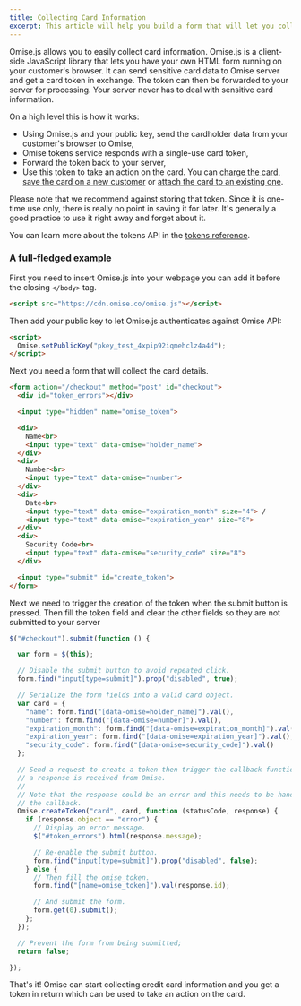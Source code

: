 ```yaml
---
title: Collecting Card Information
excerpt: This article will help you build a form that will let you collect cards directly from a page on your website and tokenize them.
---
```

Omise.js allows you to easily collect card information. Omise.js is a client-side JavaScript library that lets you have your own HTML form running on your customer's browser. It can send sensitive card data to Omise server and get a card token in exchange. The token can then be forwarded to your server for processing. Your server never has to deal with sensitive card information.

On a high level this is how it works:

  - Using Omise.js and your public key, send the cardholder data from your customer's browser to Omise,
  - Omise tokens service responds with a single-use card token,
  - Forward the token back to your server,
  - Use this token to take an action on the card. You can [charge the card](/api/charges#create-a-charge), [save the card on a new customer](/api/customers#create-a-customer) or [attach the card to an existing one](/api/customers#update-a-customer).

<div class="Notice"> Please note that we recommend against storing that token. Since it is one-time use only, there is really no point in saving it for later. It's generally a good practice to use it right away and forget about it. </div>

You can learn more about the tokens API in the [tokens reference](/api/tokens).

### A full-fledged example

First you need to insert Omise.js into your webpage you can add it before the closing `</body>` tag.

```html
<script src="https://cdn.omise.co/omise.js"></script>
```

Then add your public key to let Omise.js authenticates against Omise API:

```html
<script>
  Omise.setPublicKey("pkey_test_4xpip92iqmehclz4a4d");
</script>
```

Next you need a form that will collect the card details.

```html
<form action="/checkout" method="post" id="checkout">
  <div id="token_errors"></div>

  <input type="hidden" name="omise_token">

  <div>
    Name<br>
    <input type="text" data-omise="holder_name">
  </div>
  <div>
    Number<br>
    <input type="text" data-omise="number">
  </div>
  <div>
    Date<br>
    <input type="text" data-omise="expiration_month" size="4"> /
    <input type="text" data-omise="expiration_year" size="8">
  </div>
  <div>
    Security Code<br>
    <input type="text" data-omise="security_code" size="8">
  </div>

  <input type="submit" id="create_token">
</form>
```

Next we need to trigger the creation of the token when the submit button is pressed. Then fill the token field and clear the other fields so they are not submitted to your server

```js
$("#checkout").submit(function () {

  var form = $(this);

  // Disable the submit button to avoid repeated click.
  form.find("input[type=submit]").prop("disabled", true);

  // Serialize the form fields into a valid card object.
  var card = {
    "name": form.find("[data-omise=holder_name]").val(),
    "number": form.find("[data-omise=number]").val(),
    "expiration_month": form.find("[data-omise=expiration_month]").val(),
    "expiration_year": form.find("[data-omise=expiration_year]").val(),
    "security_code": form.find("[data-omise=security_code]").val()
  };

  // Send a request to create a token then trigger the callback function once
  // a response is received from Omise.
  //
  // Note that the response could be an error and this needs to be handled within
  // the callback.
  Omise.createToken("card", card, function (statusCode, response) {
    if (response.object == "error") {
      // Display an error message.
      $("#token_errors").html(response.message);

      // Re-enable the submit button.
      form.find("input[type=submit]").prop("disabled", false);
    } else {
      // Then fill the omise_token.
      form.find("[name=omise_token]").val(response.id);

      // And submit the form.
      form.get(0).submit();
    };
  });

  // Prevent the form from being submitted;
  return false;

});
```

That's it! Omise can start collecting credit card information and you get a token in return which can be used to take an action on the card.
